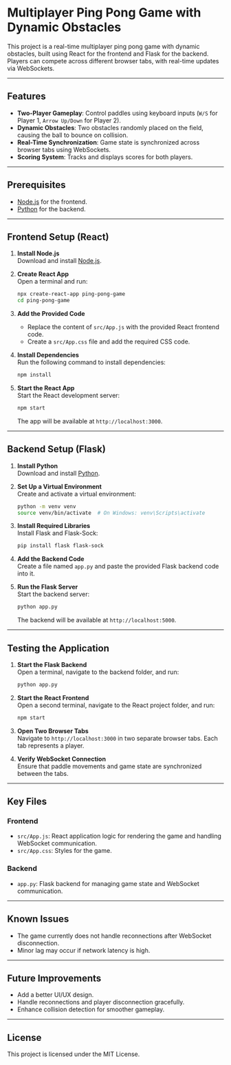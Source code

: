 



# Multiplayer Ping Pong Game with Dynamic Obstacles

This project is a real-time multiplayer ping pong game with dynamic obstacles, built using React for the frontend and Flask for the backend. Players can compete across different browser tabs, with real-time updates via WebSockets.

---

## Features

- **Two-Player Gameplay**: Control paddles using keyboard inputs (`W/S` for Player 1, `Arrow Up/Down` for Player 2).
- **Dynamic Obstacles**: Two obstacles randomly placed on the field, causing the ball to bounce on collision.
- **Real-Time Synchronization**: Game state is synchronized across browser tabs using WebSockets.
- **Scoring System**: Tracks and displays scores for both players.

---

## Prerequisites

- [Node.js](https://nodejs.org/) for the frontend.
- [Python](https://www.python.org/) for the backend.

---

## Frontend Setup (React)

1. **Install Node.js**  
   Download and install [Node.js](https://nodejs.org/).

2. **Create React App**  
   Open a terminal and run:
   ```bash
   npx create-react-app ping-pong-game
   cd ping-pong-game
   ```

3. **Add the Provided Code**  
   - Replace the content of `src/App.js` with the provided React frontend code.
   - Create a `src/App.css` file and add the required CSS code.

4. **Install Dependencies**  
   Run the following command to install dependencies:
   ```bash
   npm install
   ```

5. **Start the React App**  
   Start the React development server:
   ```bash
   npm start
   ```
   The app will be available at `http://localhost:3000`.

---

## Backend Setup (Flask)

1. **Install Python**  
   Download and install [Python](https://www.python.org/).

2. **Set Up a Virtual Environment**  
   Create and activate a virtual environment:
   ```bash
   python -m venv venv
   source venv/bin/activate  # On Windows: venv\Scripts\activate
   ```

3. **Install Required Libraries**  
   Install Flask and Flask-Sock:
   ```bash
   pip install flask flask-sock
   ```

4. **Add the Backend Code**  
   Create a file named `app.py` and paste the provided Flask backend code into it.

5. **Run the Flask Server**  
   Start the backend server:
   ```bash
   python app.py
   ```
   The backend will be available at `http://localhost:5000`.

---

## Testing the Application

1. **Start the Flask Backend**  
   Open a terminal, navigate to the backend folder, and run:
   ```bash
   python app.py
   ```

2. **Start the React Frontend**  
   Open a second terminal, navigate to the React project folder, and run:
   ```bash
   npm start
   ```

3. **Open Two Browser Tabs**  
   Navigate to `http://localhost:3000` in two separate browser tabs. Each tab represents a player.

4. **Verify WebSocket Connection**  
   Ensure that paddle movements and game state are synchronized between the tabs.

---

## Key Files

### Frontend
- `src/App.js`: React application logic for rendering the game and handling WebSocket communication.
- `src/App.css`: Styles for the game.

### Backend
- `app.py`: Flask backend for managing game state and WebSocket communication.

---

## Known Issues

- The game currently does not handle reconnections after WebSocket disconnection.
- Minor lag may occur if network latency is high.

---

## Future Improvements

- Add a better UI/UX design.
- Handle reconnections and player disconnection gracefully.
- Enhance collision detection for smoother gameplay.

---

## License

This project is licensed under the MIT License.




